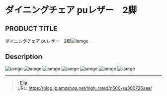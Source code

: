 # ダイニングチェア puレザー　2脚


## PRODUCT TITLE 

ダイニングチェア puレザー　2脚![iamge](https://b2bfiles1.gigab2b.cn/image/wkseller/7404/20230201_ddda6988ce48eaa134001bdb941b3497.jpg)

## Description











![iamge](https://b2bfiles1.gigab2b.cn/image/wkseller/7404/20230228_b15ca5328503cc6eca6d12547df240ab.jpg)
![iamge](https://b2bfiles1.gigab2b.cn/image/wkseller/7404/20221227_c4dc496f9e2d6295d01225648d1de7b9.jpg)
![iamge](https://b2bfiles1.gigab2b.cn/image/wkseller/7404/20230201_3a0726aa70363dfa74f5202419b706a9.JPG)
![iamge](https://b2bfiles1.gigab2b.cn/image/wkseller/7404/20230201_f203a68637cc9097caba03a7121abc0e.JPG)
![iamge](https://b2bfiles1.gigab2b.cn/image/wkseller/7404/20230201_60be2edf7e0c9fc5a2b24a706d8e55b0.JPG)
![iamge](https://b2bfiles1.gigab2b.cn/image/wkseller/7404/20230201_d97d5cdc1773c7ed332e8a655b4b0948.JPG)
![iamge](https://b2bfiles1.gigab2b.cn/image/wkseller/7404/20230201_db1ec907dc01406b658e4ab38f798f57.jpg)


---

> : [Ella](https://blog.jp.amzshop.net/)  
> URL: https://blog.jp.amzshop.net/high_rated/n506-sa300725aaa/  

